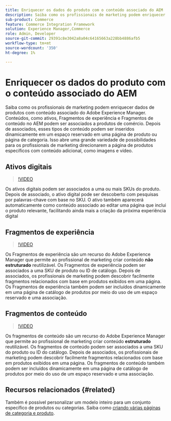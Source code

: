 ```yaml
---
title: Enriquecer os dados do produto com o conteúdo associado do AEM
description: Saiba como os profissionais de marketing podem enriquecer dados de produtos com conteúdo associado do Adobe Experience Manager adicionando dinamicamente conteúdo de marketing às páginas de produtos. Isso abre uma grande variedade de possibilidades para os profissionais de marketing direcionarem páginas de produtos específicas com conteúdo adicional, como imagens e vídeo.
sub-product: Commerce
feature: Commerce Integration Framework
solution: Experience Manager,Commerce
role: Admin, Developer
source-git-commit: 29391c8e3042a8a04c64165663a228bb4886afb5
workflow-type: tm+mt
source-wordcount: '350'
ht-degree: 1%

---
```


# Enriquecer os dados do produto com o conteúdo associado do AEM

Saiba como os profissionais de marketing podem enriquecer dados de produtos com conteúdo associado do Adobe Experience Manager. Conteúdos, como ativos, Fragmentos de experiência e Fragmentos de conteúdo no AEM podem ser associados a produtos de comércio. Depois de associados, esses tipos de conteúdo podem ser inseridos dinamicamente em um espaço reservado em uma página de produto ou página de categoria. Isso abre uma grande variedade de possibilidades para os profissionais de marketing direcionarem a página de produtos específicos com conteúdo adicional, como imagens e vídeo.

## Ativos digitais

>[!VIDEO](https://video.tv.adobe.com/v/3447314/?quality=12&learn=on&captions=por_br)

Os ativos digitais podem ser associados a uma ou mais SKUs do produto. Depois de associado, o ativo digital pode ser descoberto com pesquisas por palavras-chave com base no SKU. O ativo também aparecerá automaticamente como conteúdo associado ao editar uma página que inclui o produto relevante, facilitando ainda mais a criação da próxima experiência digital

## Fragmentos de experiência

>[!VIDEO](https://video.tv.adobe.com/v/343341/?quality=12&learn=on&captions=por_br)

Os Fragmentos de experiência são um recurso do Adobe Experience Manager que permite ao profissional de marketing criar conteúdo **não estruturado** reutilizável. Os Fragmentos de experiência podem ser associados a uma SKU de produto ou ID de catálogo. Depois de associados, os profissionais de marketing podem descobrir facilmente fragmentos relacionados com base em produtos exibidos em uma página. Os Fragmentos de experiência também podem ser incluídos dinamicamente em uma página de catálogo de produtos por meio do uso de um espaço reservado e uma associação.

## Fragmentos de conteúdo

>[!VIDEO](https://video.tv.adobe.com/v/3452162/?quality=12&learn=on&captions=por_br)

Os fragmentos de conteúdo são um recurso do Adobe Experience Manager que permite ao profissional de marketing criar conteúdo **estruturado** reutilizável. Os fragmentos de conteúdo podem ser associados a uma SKU do produto ou ID do catálogo. Depois de associados, os profissionais de marketing podem descobrir facilmente fragmentos relacionados com base em produtos exibidos em uma página. Os fragmentos de conteúdo também podem ser incluídos dinamicamente em uma página de catálogo de produtos por meio do uso de um espaço reservado e uma associação.

## Recursos relacionados {#related}

Também é possível personalizar um modelo inteiro para um conjunto específico de produtos ou categorias. Saiba como [criando várias páginas de categoria e produto](/help/commerce/cif/configuring/multi-template-usage.md).

